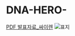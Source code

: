 # DNA-HERO-
[PDF 발표자료_싸이렌](발표자료_싸이렌.pdf)
![표지](https://github.com/DohyunBu/DNA-HEOR-/tree/main/발표자료/발표자료_싸이렌_페이지_01.jpg)
